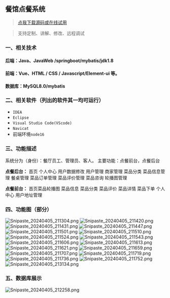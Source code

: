 ## 餐馆点餐系统

> [点我下载源码或在线试用](https://www.notmaker.com/detail/ca5bd3801e3447d2bfbaba2425519bf7/ghbnew) 

> 支持定制、讲解、修改、远程调试

### 一、相关技术
#### 后端：Java、JavaWeb /springboot/mybatis/jdk1.8
#### 前端：Vue、HTML / CSS / Javascript/Element-ui 等。
#### 数据库：MySQL8.0/mybatis

### 二、相关软件（列出的软件其一均可运行）
- `IDEA`
- `Eclipse`
- `Visual Studio Code(VScode)`
- `Navicat`
- 前端环境`node16`

### 三、功能描述
系统分为（身份）：餐厅员工、管理员、客人。
主要功能：点餐前台，点餐后台

**点餐后台：**
首页
个人中心
用户数据修改
用户管理
商家管理
菜品分类
菜品信息管理
餐桌管理
菜品订单管理
菜品评价管理
菜品咨询
轮播图管理



**点餐前台：**
首页菜品轮播图
菜品信息
菜品分类
菜品评价
菜品详情
菜品下单
个人中心
用户地址管理

### 四、功能图（部分）
![Snipaste_20240405_211304.png](https://store.ptcc9.top/notmaker/user_upload/3bd80f18ce8947948de216e157f71105/2024-04-05%2021:45:40_Snipaste_2024-04-05_21-13-04.png)
![Snipaste_20240405_211420.png](https://store.ptcc9.top/notmaker/user_upload/3bd80f18ce8947948de216e157f71105/2024-04-05%2021:45:47_Snipaste_2024-04-05_21-14-20.png)
![Snipaste_20240405_211431.png](https://store.ptcc9.top/notmaker/user_upload/3bd80f18ce8947948de216e157f71105/2024-04-05%2021:45:52_Snipaste_2024-04-05_21-14-31.png)
![Snipaste_20240405_211447.png](https://store.ptcc9.top/notmaker/user_upload/3bd80f18ce8947948de216e157f71105/2024-04-05%2021:45:58_Snipaste_2024-04-05_21-14-47.png)
![Snipaste_20240405_211501.png](https://store.ptcc9.top/notmaker/user_upload/3bd80f18ce8947948de216e157f71105/2024-04-05%2021:46:03_Snipaste_2024-04-05_21-15-01.png)
![Snipaste_20240405_211510.png](https://store.ptcc9.top/notmaker/user_upload/3bd80f18ce8947948de216e157f71105/2024-04-05%2021:46:07_Snipaste_2024-04-05_21-15-10.png)
![Snipaste_20240405_211524.png](https://store.ptcc9.top/notmaker/user_upload/3bd80f18ce8947948de216e157f71105/2024-04-05%2021:46:12_Snipaste_2024-04-05_21-15-24.png)
![Snipaste_20240405_211543.png](https://store.ptcc9.top/notmaker/user_upload/3bd80f18ce8947948de216e157f71105/2024-04-05%2021:46:17_Snipaste_2024-04-05_21-15-43.png)
![Snipaste_20240405_211606.png](https://store.ptcc9.top/notmaker/user_upload/3bd80f18ce8947948de216e157f71105/2024-04-05%2021:46:21_Snipaste_2024-04-05_21-16-06.png)
![Snipaste_20240405_211613.png](https://store.ptcc9.top/notmaker/user_upload/3bd80f18ce8947948de216e157f71105/2024-04-05%2021:46:28_Snipaste_2024-04-05_21-16-13.png)
![Snipaste_20240405_211621.png](https://store.ptcc9.top/notmaker/user_upload/3bd80f18ce8947948de216e157f71105/2024-04-05%2021:46:45_Snipaste_2024-04-05_21-16-21.png)
![Snipaste_20240405_211659.png](https://store.ptcc9.top/notmaker/user_upload/3bd80f18ce8947948de216e157f71105/2024-04-05%2021:46:53_Snipaste_2024-04-05_21-16-59.png)
![Snipaste_20240405_211707.png](https://store.ptcc9.top/notmaker/user_upload/3bd80f18ce8947948de216e157f71105/2024-04-05%2021:47:07_Snipaste_2024-04-05_21-17-07.png)
![Snipaste_20240405_211719.png](https://store.ptcc9.top/notmaker/user_upload/3bd80f18ce8947948de216e157f71105/2024-04-05%2021:47:15_Snipaste_2024-04-05_21-17-19.png)
![Snipaste_20240405_211736.png](https://store.ptcc9.top/notmaker/user_upload/3bd80f18ce8947948de216e157f71105/2024-04-05%2021:47:21_Snipaste_2024-04-05_21-17-36.png)
![Snipaste_20240405_211752.png](https://store.ptcc9.top/notmaker/user_upload/3bd80f18ce8947948de216e157f71105/2024-04-05%2021:47:30_Snipaste_2024-04-05_21-17-52.png)
![Snipaste_20240405_213134.png](https://store.ptcc9.top/notmaker/user_upload/3bd80f18ce8947948de216e157f71105/2024-04-05%2021:47:40_Snipaste_2024-04-05_21-31-34.png)

### 五、数据库展示
![Snipaste_20240405_212258.png](https://store.ptcc9.top/notmaker/user_upload/3bd80f18ce8947948de216e157f71105/2024-04-05%2021:48:06_Snipaste_2024-04-05_21-22-58.png)

